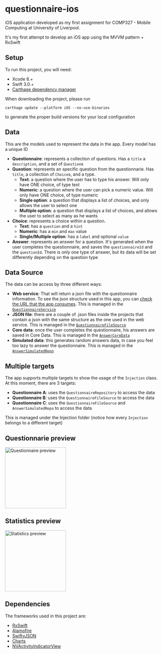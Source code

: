 # questionnaire-ios

iOS application developed as my first assignment for COMP327 - Mobile Computing at University of Liverpool.

It's my first attempt to develop an iOS app using the MVVM pattern + RxSwift

## Setup

To run this project, you will need:
- Xcode 8.+
- Swift 3.0.+
- [Carthage dependency manager](https://github.com/Carthage/Carthage)

When downloading the project, please run 

`carthage update --platform iOS --no-use-binaries`

to generate the proper build versions for your local configuration

## Data

This are the models used to represent the data in the app. Every model has a unique ID

- __Questionnaire__: represents a collection of questions. Has a `title` a `description`, and a set of `Question`s
- __Question__: represents an specific question from the questionnarie. Has `title`, a collection of `Choice`s, and a type. 
   - __Text__: a question where the user has to type his answer. Will only have ONE choice, of type text
   - __Numeric__: a question where the user can pick a numeric value. Will only have ONE choice, of type numeric
   - __Single option__: a question that displays a list of choices, and only allows the user to select one
   - __Multiple option__: a question that displays a list of choices, and allows the user to select as many as he wants
- __Choice__: represents a choice within a question. 
   - __Text__: has a `question` and a `hint`
   - __Numeric__: has a `min` and `max` value
   - __Single/Multiple option__: has a `label` and optional `value`
- __Answer__: represents an answer for a question. It's generated when the user completes the questionnaire, and saves the `questionnaireId` and the `questionId`. There is only one type of answer, but its data will be set differently depending on the question type

## Data Source

The data can be access by three different ways:

- __Web service__: That will return a json file with the questionnaire information. To see the json structure used in this app, you can [check the URL that the app consumes](https://private-9d5799-questionnaireapp.apiary-mock.com/questionnaire). This is managed in the [`QuestionnaireService`](Questionnaire/Data/Source/Questionnaire/QuestionnaireService.swift)
- __JSON file__: there are a couple of .json files inside the projects that contain a json with the same structure as the one used in the web service. This is managed in the [`QuestionnaireFileSource`](Questionnaire/Data/Source/Questionnaire/QuestionnaireFileSource.swift)
- __Core data__: once the user completes the questionnaire, his answers are saved in Core Data. This is managed in the [`AnswerCoreData`](Questionnaire/Data/Source/Answer/AnswerCoreData.swift)
- __Simulated data__: this generates random answers data, in case you feel too lazy to answer the questionnaire. This is managed in the [`AnswerSimulatedRepo`](Questionnaire/Data/Source/Answer/AnswerSimulatedRepo.swift)

## Multiple targets

The app supports multiple targets to show the usage of the `Injection` class. At this moment, there are 3 targets:

- __Questionnaire A__: uses the `QuestionnaireRepository` to access the data
- __Questionnaire B__: uses the `QuestionnaireFileSource` to access the data
- __Questionnaire C__: uses the `QuestionnaireFileSource` and `AnswerSimulatedRepo` to access the data

This is managed under the Injection folder (notice how every `Injection` belongs to a different target)

## Questionnarie preview

<img src="https://media.giphy.com/media/3oriO5OASvOMfpHjCE/source.gif" alt="Questionnaire preview" width="200" />

## Statistics preview

<img src="https://media.giphy.com/media/3oriOiaALnZXCAjp60/source.gif" alt="Statistics preview" width="200" />

## Dependencies

The frameworks used in this project are:
- [RxSwift](https://github.com/ReactiveX/RxSwift)
- [Alamofire](https://github.com/Alamofire/Alamofire)
- [SwiftyJSON](https://github.com/SwiftyJSON/SwiftyJSON)
- [Charts](https://github.com/danielgindi/Charts)
- [NVActivityIndicatorView](https://github.com/ninjaprox/NVActivityIndicatorView)

